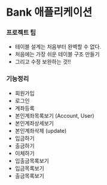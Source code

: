 # Bank 애플리케이션

### 프로젝트 팁

- 테이블 설계는 처음부터 완벽할 수 없다.
- 처음에는 가장 쉬운 테이블 구조 만들기
- 그리고 수정 보완하는 것!!

### 기능정리

- 회원가입
- 로그인
- 계좌등록
- 본인계좌목록보기 (Account, User)
- 본인계좌상세보기
- 본인계좌삭제 (update)
- 입금하기
- 출금하기
- 이체하기
- 입출금목록보기
- 입금목록보기
- 출금목록보기
